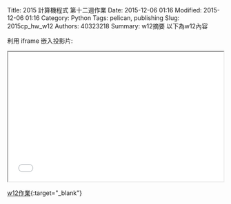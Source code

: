 Title: 2015 計算機程式 第十二週作業
Date: 2015-12-06 01:16
Modified: 2015-12-06 01:16
Category: Python
Tags: pelican, publishing
Slug: 2015cp_hw_w12
Authors: 40323218
Summary: w12摘要
以下為w12內容

利用 iframe 嵌入投影片:

<iframe src="40323218_cp_w12.html" width="500" height="300"></iframe>

[w12作業](40323218_cp_w12.html){:target="_blank"}

